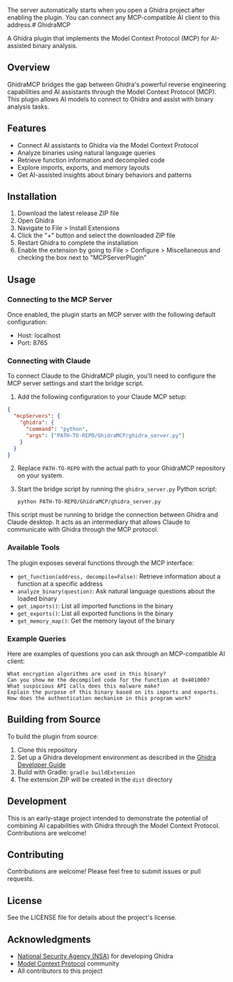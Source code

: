 The server automatically starts when you open a Ghidra project after enabling the plugin. You can connect any MCP-compatible AI client to this address.# GhidraMCP

A Ghidra plugin that implements the Model Context Protocol (MCP) for AI-assisted binary analysis.

## Overview

GhidraMCP bridges the gap between Ghidra's powerful reverse engineering capabilities and AI assistants through the Model Context Protocol (MCP). This plugin allows AI models to connect to Ghidra and assist with binary analysis tasks.

## Features

- Connect AI assistants to Ghidra via the Model Context Protocol
- Analyze binaries using natural language queries
- Retrieve function information and decompiled code
- Explore imports, exports, and memory layouts
- Get AI-assisted insights about binary behaviors and patterns

## Installation

1. Download the latest release ZIP file
2. Open Ghidra
3. Navigate to File > Install Extensions
4. Click the "+" button and select the downloaded ZIP file
5. Restart Ghidra to complete the installation
6. Enable the extension by going to File > Configure > Miscellaneous and checking the box next to "MCPServerPlugin"

## Usage

### Connecting to the MCP Server

Once enabled, the plugin starts an MCP server with the following default configuration:
- Host: localhost
- Port: 8765

### Connecting with Claude

To connect Claude to the GhidraMCP plugin, you'll need to configure the MCP server settings and start the bridge script. 

1. Add the following configuration to your Claude MCP setup:

```json
{
  "mcpServers": {
    "ghidra": {
      "command": "python",
      "args": ["PATH-TO-REPO/GhidraMCP/ghidra_server.py"]
    }
  }
}
```

2. Replace `PATH-TO-REPO` with the actual path to your GhidraMCP repository on your system.

3. Start the bridge script by running the `ghidra_server.py` Python script:
   ```
   python PATH-TO-REPO/GhidraMCP/ghidra_server.py
   ```

This script must be running to bridge the connection between Ghidra and Claude desktop. It acts as an intermediary that allows Claude to communicate with Ghidra through the MCP protocol.

### Available Tools

The plugin exposes several functions through the MCP interface:

- `get_function(address, decompile=False)`: Retrieve information about a function at a specific address
- `analyze_binary(question)`: Ask natural language questions about the loaded binary
- `get_imports()`: List all imported functions in the binary
- `get_exports()`: List all exported functions in the binary
- `get_memory_map()`: Get the memory layout of the binary

### Example Queries

Here are examples of questions you can ask through an MCP-compatible AI client:

```
What encryption algorithms are used in this binary?
Can you show me the decompiled code for the function at 0x401000?
What suspicious API calls does this malware make?
Explain the purpose of this binary based on its imports and exports.
How does the authentication mechanism in this program work?
```

## Building from Source

To build the plugin from source:

1. Clone this repository
2. Set up a Ghidra development environment as described in the [Ghidra Developer Guide](https://github.com/NationalSecurityAgency/ghidra/blob/master/DevGuide.md)
3. Build with Gradle: `gradle buildExtension`
4. The extension ZIP will be created in the `dist` directory

## Development

This is an early-stage project intended to demonstrate the potential of combining AI capabilities with Ghidra through the Model Context Protocol. Contributions are welcome!

## Contributing

Contributions are welcome! Please feel free to submit issues or pull requests.

## License

See the LICENSE file for details about the project's license.

## Acknowledgments

- [National Security Agency (NSA)](https://github.com/NationalSecurityAgency/ghidra) for developing Ghidra
- [Model Context Protocol](https://modelcontextprotocol.io/) community
- All contributors to this project
